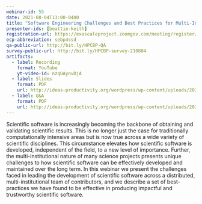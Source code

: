 ```yaml
---
webinar-id: 55
date: 2021-08-04T13:00-0400
title: "Software Engineering Challenges and Best Practices for Multi-Institutional Scientific Software Development"
presenter-ids: [beattie-keith]
registration-url: https://exascaleproject.zoomgov.com/meeting/register/vJIsc-mgpj8vHwmuiHXX7Yo0NEy4_AhfmJk
ecp-abbreviation: sebp4ssd
qa-public-url: http://bit.ly/HPCBP-QA
survey-public-url: http://bit.ly/HPCBP-survey-210804
artifacts:
  - label: Recording
    format: YouTube
    yt-video-id: nzqUAynvDjA
  - label: Slides
    format: PDF
    url: http://ideas-productivity.org/wordpress/wp-content/uploads/2021/08/hpcbp055-sebp4ssd.pdf
  - label: Q&A
    format: PDF
    url: http://ideas-productivity.org/wordpress/wp-content/uploads/2021/08/hpcbp055-sebp4ssd-qa.pdf
---
```

Scientific software is increasingly becoming the backbone of obtaining and validating scientific results. This is no longer just the case for traditionally computationally intensive areas but is now true across a wide variety of scientific disciplines. This circumstance elevates how scientific software is developed, independent of the field, to a new level of importance. Further, the multi-institutional nature of many science projects presents unique challenges to how scientific software can be effectively developed and maintained over the long term.  In this webinar we present the challenges faced in leading the development of scientific software across a distributed, multi-institutional team of contributors, and we describe a set of best-practices we have found to be effective in producing impactful and trustworthy scientific software.
